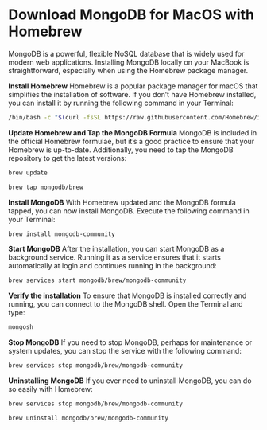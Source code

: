 # Download MongoDB for MacOS with Homebrew

MongoDB is a powerful, flexible NoSQL database that is widely used for modern web applications. Installing MongoDB locally on your MacBook is straightforward, especially when using the Homebrew package manager.


**Install Homebrew**
Homebrew is a popular package manager for macOS that simplifies the installation of software. If you don’t have Homebrew installed, you can install it by running the following command in your Terminal:

```bash
/bin/bash -c "$(curl -fsSL https://raw.githubusercontent.com/Homebrew/install/HEAD/install.sh)"
```

**Update Homebrew and Tap the MongoDB Formula**
MongoDB is included in the official Homebrew formulae, but it’s a good practice to ensure that your Homebrew is up-to-date. Additionally, you need to tap the MongoDB repository to get the latest versions:

```bash
brew update
```
```bash
brew tap mongodb/brew
```

**Install MongoDB**
With Homebrew updated and the MongoDB formula tapped, you can now install MongoDB. Execute the following command in your Terminal:

```bash
brew install mongodb-community
```

**Start MongoDB**
After the installation, you can start MongoDB as a background service. Running it as a service ensures that it starts automatically at login and continues running in the background:

```bash
brew services start mongodb/brew/mongodb-community
```

**Verify the installation**
To ensure that MongoDB is installed correctly and running, you can connect to the MongoDB shell. Open the Terminal and type:

```bash
mongosh
```

**Stop MongoDB**
If you need to stop MongoDB, perhaps for maintenance or system updates, you can stop the service with the following command:

```bash
brew services stop mongodb/brew/mongodb-community
```

**Uninstalling MongoDB**
If you ever need to uninstall MongoDB, you can do so easily with Homebrew:

```bash
brew services stop mongodb/brew/mongodb-community
```
```bash
brew uninstall mongodb/brew/mongodb-community
```